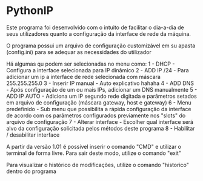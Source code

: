 # PythonIP

Este programa foi desenvolvido com o intuito de facilitar o dia-a-dia de seus utilizadores quanto a configuração da interface de rede da máquina.

O programa possui um arquivo de configuração customizável em su apasta (config.ini) para se adequar as necessidades do utilizador

Há algumas qu podem ser selecionadas no menu como:
1 - DHCP - Configura a interface selecionada para IP dinâmico
2 - ADD IP /24 - Para adicionar um ip a interface de rede selecionada com máscara 255.255.255.0
3 - Inserir IP manual - Auto explicativo hahaha
4 - ADD DNS - Após configuração de um ou mais IPs, adicionar um DNS manualmente
5 - ADD IP AUTO - Adiciona um IP segundo rede digitada e parâmetros setados em arquivo de configuração (máscara gateway, host e gateway)
6 - Menu predefinido - Sub menu que possibilita a rápida configuração da interface de acordo com os parâmetros configurados previamente nos "slots" do arquivo de configuração
7 - Alterar interface - Escolher qual interface será alvo da configuração solicitada pelos métodos deste programa
8 - Habilitar / desabilitar interface

A partir da versão 1.01 é possível inserir o comando "CMD" e utilizar o terminal de forma livre. Para sair deste modo, utilize o comando "exit"

Para visualizar o histórico de modificações, utilize o comando "historico" dentro do programa
